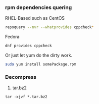 ### rpm dependencies quering
RHEL-Based such as CentOS
```bash
repoquery --nvr --whatprovides cppcheck*
```
Fedora

```bash
dnf provides cppcheck
```
Or just let yum do the dirty work.
```bash
sudo yum install somePackage.rpm 
```

### Decompress
01. tar.bz2  
```
tar -xjvf *.tar.bz2
```

